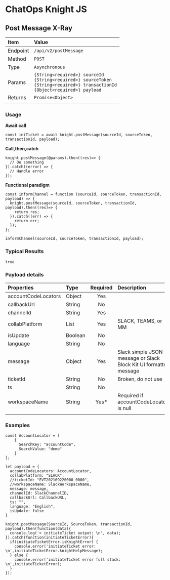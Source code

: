 # ChatOps Knight JS

## Post Message X-Ray

| **Item** | **Value** |
|:-----------------------|:-----------------------|
| Endpoint | `/api/v2/postMessage` |
| Method | `POST` |
| Type | `Asynchronous` |
| Params | `{String<required>} sourceId`<br>`{String<required>} sourceToken`<br> `{String<required>} transactionId`<br>`{Object<required>} payload` |
| Returns | `Promise<Object>` |
|  |  |

### Usage

**Await call**
```
const iniTicket = await knight.postMessage(sourceId, sourceToken, transactionId, payload);
```

**Call,then,catch**

```
knight.postMessage(@params).then((res)=> {
  // Do something
}).catch((error) => {
  // Handle error
});
```

**Functional paradigm**

```
const informChannel = function (sourceId, sourceToken, transactionId, payload) => {
  knight.postMessage(sourceId, sourceToken, transactionId, payload).then((res)=> {
    return res;
  }).catch((err) => {
    return err;
  });
};

informChannel(sourceId, sourceToken, transactionId, payload);
```

### Typical Results

```
true
```

### Payload details

| **Properties** | **Type** | **Required** | **Description** |
|:---------------|:---------|:---------:|:----------------------------|
| accountCodeLocators | Object | Yes |  |
| callbackUrl | String | No |   |
| channelId | String | Yes |  |
| collabPlatform | List | Yes | SLACK, TEAMS, or MM |
| isUpdate | Boolean | No |  |
| language | String | No |  |
| message | Object | Yes | Slack simple JSON message or Slack Block Kit UI formatted message |
| ticketId | String | No | Broken, do not use |
| ts | String | No |  |
| workspaceName | String | Yes* | Required if accountCodeLocators is null  |
|  |  |  |  |


### Examples

```
const AccountLocator = [
    {
      SearchKey: "accountCode",
      SearchValue: "demo"
    }
];

let payload = {
  accountCodeLocators: AccountLocator,
  collabPlatform: "SLACK",
  //ticketId: "EVT202109220000_0000",
  //workspaceName: SlackWorkspaceName,
  message: message,
  channelId: SlackChannelID,
  callbackUrl: CallbackURL,
  ts: "",
  language: "English",
  isUpdate: false
}

knight.postMessage(SourceId, SourceToken, transactionId, payload).then(function(data){
  console.log('> initiateTicket output: \n', data);
}).catch(function(initiateTicketError){
  if(initiateTicketError.isKnightError) {
    console.error('initiateTicket error: \n',initiateTicketError.knightHelpMessage);
  } else {
    console.error('initiateTicket error full stack: \n',initiateTicketError);
  }
});
```
